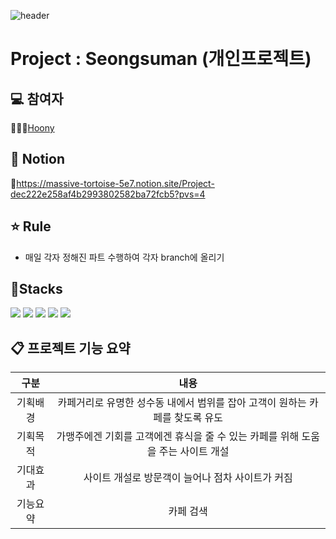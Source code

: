 




![header](https://capsule-render.vercel.app/api?type=waving&color=auto&height=200&section=header&text=Travel%20Together&fontSize=90)

# Project : Seongsuman (개인프로젝트)

## 💻 참여자
👩🏻‍💻[Hoony](https://github.com/Hoonyyyy) 


## :bookmark_tabs: Notion
:round_pushpin:https://massive-tortoise-5e7.notion.site/Project-dec222e258af4b2993802582ba72fcb5?pvs=4



## ⭐️ Rule
- 매일 각자 정해진 파트 수행하여 각자 branch에 올리기

## 🚀Stacks
<img src="https://img.shields.io/badge/HTML-E34F26?style=flat&logo=HTML5&logoColor=white"/> <img src="https://img.shields.io/badge/CSS3-1572B6?style=flat&logo=CSS3&logoColor=white"/> <img src="https://img.shields.io/badge/JAVASCRIPT-7DF1E?style=flat&logo=Javascript&logoColor=white"/> <img src="https://img.shields.io/badge/SPRING-6DB33F?style=flat&logo=SPRING&logoColor=white"/> <img src="https://img.shields.io/badge/Mysql-4479A1?style=flat&logo=MYSQL&logoColor=white"/>




## 📋 프로젝트 기능 요약
|구분|내용|
|:---:|:---:|
|기획배경|카페거리로 유명한 성수동 내에서 범위를 잡아 고객이 원하는 카페를 찾도록 유도|
|기획목적|가맹주에겐 기회를 고객에겐 휴식을 줄 수 있는 카페를 위해 도움을 주는 사이트 개설|
|기대효과|사이트 개설로 방문객이 늘어나 점차 사이트가 커짐|
|기능요약|카페 검색|

